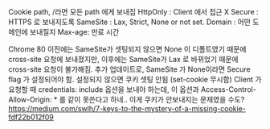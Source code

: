 Cookie
path, /라면 모든 path 에게 보내짐
HttpOnly : Client 에서 접근 X
Secure : HTTPS 로 보내지도록
SameSite : Lax, Strict, None or not set.
Domain : 어떤 도메인에 보내질지
Max-age: 만료 시간

Chrome 80 이전에는 SameSite가 셋팅되지 않으면 None 이 디폴트였기 때문에 cross-site 요청에 보내졌지만, 이후에는 SameSite가 Lax 로 바뀌었기 때문에 cross-site 요청이 불가해짐. 추가 업데이트로, SameSite 가 None이라면 Secure flag 가 설정되어야 함. 설정되지 않으면 쿠키 셋팅 안됨 (set-cookie 무시함)
Client 가 요청할 때 credentials: include 옵션을 보내야 하는데, 이 옵션과 Access-Control-Allow-Origin: \* 를 같이 못쓴다고 하네.. 이게 쿠키가 안보내지는 문제였을 수도?
https://medium.com/swlh/7-keys-to-the-mystery-of-a-missing-cookie-fdf22b012f09
